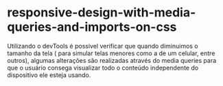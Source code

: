 # responsive-design-with-media-queries-and-imports-on-css

Utilizando o devTools é possivel verificar que quando diminuimos o tamanho da tela ( para simular telas menores como a de um celular, entre outros), algumas alterações são realizadas através do media queries para que o usuário consega visualizar todo o conteúdo independente do dispositivo ele esteja usando.
